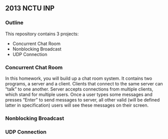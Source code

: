 ## 2013 NCTU INP

### Outline

This repository contains 3 projects:

* Concurrent Chat Room
* Nonblocking Broadcast
* UDP Connection

### Concurrent Chat Room

In this homework, you will build up a chat room system. It contains two programs, a server and a client. Clients that connect to the same server can “talk” to one another. Server accepts connections from multiple clients, which stand for multiple users. Once a user types some messages and presses “Enter” to send messages to server, all other valid (will be defined latter in specification) users will see these messages on their screen.

### Nonblocking Broadcast

### UDP Connection
